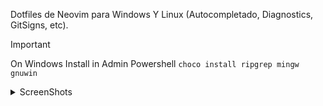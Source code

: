 Dotfiles de Neovim para Windows Y Linux (Autocompletado, Diagnostics, GitSigns, etc).

> [!IMPORTANT]
> On Windows
> Install in Admin Powershell `choco install ripgrep mingw gnuwin`

<details>
  <summary>ScreenShots</summary>
  
  > Linux:
  ![image](https://user-images.githubusercontent.com/56775416/190770183-53e294e5-051b-43af-b02f-30be28d5af1d.png)
  ![image](https://user-images.githubusercontent.com/56775416/190772134-6dd3d97f-2310-4d2c-99a4-1881dd7a571b.png)
  ![image](https://user-images.githubusercontent.com/56775416/190774481-dd128318-9cce-40f3-8995-9b70aae26155.png)

> Windows:
> ![image](https://github.com/TroubleC0re/nvim/assets/56775416/a513b13b-2830-4b44-8d88-3f6f10edd1c4)
> ![image](https://github.com/TroubleC0re/nvim/assets/56775416/65ab7ee0-9593-42cc-bb99-150922a68fd1) > ![image](https://github.com/TroubleC0re/nvim/assets/56775416/22150de1-13bd-4bf6-bfe2-c760faaf8365) > ![image](https://github.com/TroubleC0re/nvim/assets/56775416/e4108028-ec0b-4389-92f8-019f8dd1c09a)

</details>
